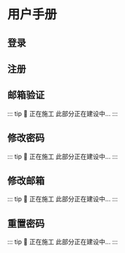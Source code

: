 # 用户手册

## 登录

## 注册

## 邮箱验证 <Badge type="warning" text="开发中" />

::: tip 🚧 正在施工
此部分正在建设中...
:::

## 修改密码 <Badge type="warning" text="开发中" />

::: tip 🚧 正在施工
此部分正在建设中...
:::

## 修改邮箱 <Badge type="warning" text="开发中" />

::: tip 🚧 正在施工
此部分正在建设中...
:::

## 重置密码 <Badge type="warning" text="开发中" />

::: tip 🚧 正在施工
此部分正在建设中...
:::